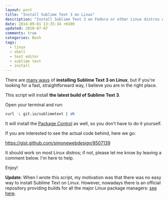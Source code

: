 ```yaml
---
layout: post
title: "Install Sublime Text 3 on Linux"
description: "Install Sublime Text 3 on Fedora or other Linux distros with this shell script: curl -L git.io/sublimetext | sh"
date: 2014-09-01 13:35:34 +0100
updated: 2020-07-07
comments: true
categories: Bash
tags:
  - linux
  - shell
  - text editor
  - sublime text
  - install
---
```


There are <a ref="external nofollow" href="http://sublime-text-unofficial-documentation.readthedocs.org/en/latest/getting_started/install.html#linux">many ways</a> of **installing Sublime Text 3 on Linux**, but if you're looking for a fast, straightforward way, I believe you are in the right place.

This script will install **the latest build of Sublime Text 3**.

Open your terminal and run:

``` bash
curl -L git.io/sublimetext | sh
```

It will install the <a href="https://sublime.wbond.net/" rel="external nofollow">Package Control</a> as well, so you don't have to do it yourself.

If you are interested to see the actual code behind, here we go:

https://gist.github.com/simonewebdesign/8507139

It should work on most Linux distros; if not, please let me know by leaving a comment below. I'm here to help.

Enjoy!

**Update**: When I wrote this script, my motivation was that there was no easy way to install Sublime Text on Linux. However, nowadays there is an official repository providing builds for all the major Linux package managers: <a href="https://www.sublimetext.com/docs/3/linux_repositories.html" rel="external nofollow">see here</a>.